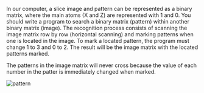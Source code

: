 In our computer, a slice image and pattern can be represented as a binary matrix, 
where the main atoms (X and Z) are represented with 1 and 0. 
You should write a program to search a binary matrix (pattern) within another binary matrix (image). 
The recognition process consists of scanning the image matrix row by row (horizontal scanning) 
and marking patterns when one is located in the image. 
To mark a located pattern, the program must change 1 to 3 and 0 to 2. 
The result will be the image matrix with the located patterns marked.

The patterns in the image matrix will never cross because the value of each number in the patter is immediately changed when marked.

![pattern](pattern.svg)
